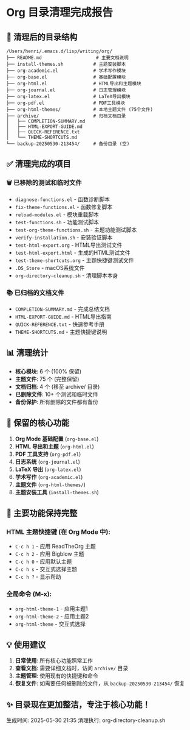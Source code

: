 # Org 目录清理完成报告

## 📂 清理后的目录结构

```
/Users/henri/.emacs.d/lisp/writing/org/
├── README.md                    # 主要文档说明
├── install-themes.sh           # 主题安装脚本
├── org-academic.el             # 学术写作模块
├── org-base.el                 # 基础配置模块  
├── org-html.el                 # HTML导出和主题模块
├── org-journal.el              # 日志管理模块
├── org-latex.el                # LaTeX导出模块
├── org-pdf.el                  # PDF工具模块
├── org-html-themes/            # 本地主题文件 (75个文件)
├── archive/                    # 归档文档目录
│   ├── COMPLETION-SUMMARY.md
│   ├── HTML-EXPORT-GUIDE.md
│   ├── QUICK-REFERENCE.txt
│   └── THEME-SHORTCUTS.md
└── backup-20250530-213454/     # 备份目录 (空)
```

## ✅ 清理完成的项目

### 🗑️ 已移除的测试和临时文件
- `diagnose-functions.el` - 函数诊断脚本
- `fix-theme-functions.el` - 函数修复脚本  
- `reload-modules.el` - 模块重载脚本
- `test-functions.sh` - 功能测试脚本
- `test-org-theme-functions.sh` - 主题功能测试脚本
- `verify-installation.sh` - 安装验证脚本
- `test-html-export.org` - HTML导出测试文件
- `test-html-export.html` - 生成的HTML测试文件
- `test-theme-shortcuts.org` - 主题快捷键测试文件
- `.DS_Store` - macOS系统文件
- `org-directory-cleanup.sh` - 清理脚本本身

### 📚 已归档的文档文件
- `COMPLETION-SUMMARY.md` - 完成总结文档
- `HTML-EXPORT-GUIDE.md` - HTML导出指南
- `QUICK-REFERENCE.txt` - 快速参考手册
- `THEME-SHORTCUTS.md` - 主题快捷键说明

## 📊 清理统计

- **核心模块**: 6 个 (100% 保留)
- **主题文件**: 75 个 (完整保留)
- **文档归档**: 4 个 (移至 archive/ 目录)
- **已删除文件**: 10+ 个测试和临时文件
- **备份保护**: 所有删除的文件都有备份

## 🎯 保留的核心功能

1. **Org Mode 基础配置** (`org-base.el`)
2. **HTML 导出和主题** (`org-html.el`)  
3. **PDF 工具支持** (`org-pdf.el`)
4. **日志系统** (`org-journal.el`)
5. **LaTeX 导出** (`org-latex.el`)
6. **学术写作** (`org-academic.el`)
7. **主题文件** (`org-html-themes/`)
8. **主题安装工具** (`install-themes.sh`)

## 🔧 主要功能保持完整

### HTML 主题快捷键 (在 Org Mode 中):
- `C-c h 1` - 应用 ReadTheOrg 主题
- `C-c h 2` - 应用 Bigblow 主题
- `C-c h 0` - 应用默认主题
- `C-c h s` - 交互式选择主题
- `C-c h ?` - 显示帮助

### 全局命令 (M-x):
- `org-html-theme-1` - 应用主题1
- `org-html-theme-2` - 应用主题2  
- `org-html-theme` - 交互式选择

## 💡 使用建议

1. **日常使用**: 所有核心功能照常工作
2. **查看文档**: 需要详细文档时，访问 `archive/` 目录
3. **主题管理**: 使用现有的快捷键和命令
4. **恢复文件**: 如需要任何被删除的文件，从 `backup-20250530-213454/` 恢复

## ✨ 目录现在更加整洁，专注于核心功能！

生成时间: 2025-05-30 21:35
清理执行: org-directory-cleanup.sh
